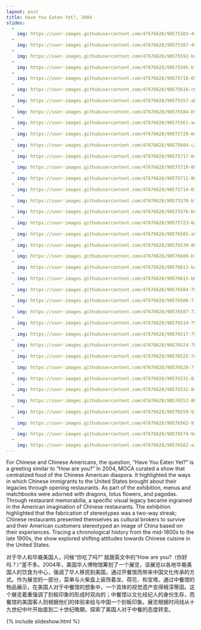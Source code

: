 ```yaml
---
layout: post
title: Have You Eaten Yet?, 2004
slides:
  -
    img: https://user-images.githubusercontent.com/47676628/90575383-443f7500-e189-11ea-8bb1-03f16a96e0b5.JPG
  -
    img: https://user-images.githubusercontent.com/47676628/90575387-4570a200-e189-11ea-9f60-aa79d2f41d29.JPG
  -
    img: https://user-images.githubusercontent.com/47676628/90575592-bca63600-e189-11ea-88b2-0075c41906eb.JPG
  -
    img: https://user-images.githubusercontent.com/47676628/90575595-bfa12680-e189-11ea-8634-89c0895ba605.JPG
  -
    img: https://user-images.githubusercontent.com/47676628/90575718-05f68580-e18a-11ea-9abe-d82fbe4fd044.JPG
  -
    img: https://user-images.githubusercontent.com/47676628/90575610-c62f9e00-e189-11ea-8a81-b80a5c62fb78.JPG
  -
    img: https://user-images.githubusercontent.com/47676628/90575557-ab5d2980-e189-11ea-96cb-363a4b95d00b.JPG
  -
    img: https://user-images.githubusercontent.com/47676628/90575584-b9ab4580-e189-11ea-9f4e-90863bdf3d72.JPG
  -
    img: https://user-images.githubusercontent.com/47676628/90575561-ae581a00-e189-11ea-8bf0-35fb5837b03f.JPG
  -
    img: https://user-images.githubusercontent.com/47676628/90575729-0db62a00-e18a-11ea-8b17-fe3e0fcad5a0.JPG
  -
    img: https://user-images.githubusercontent.com/47676628/90575604-c29c1700-e189-11ea-9899-68398ec6822e.JPG
  -
    img: https://user-images.githubusercontent.com/47676628/90575717-042cc200-e18a-11ea-90f9-c150be3be22a.JPG
  -
    img: https://user-images.githubusercontent.com/47676628/90575719-0858df80-e18a-11ea-8e0d-44202f6c1646.JPG
  -
    img: https://user-images.githubusercontent.com/47676628/90575711-0000a480-e18a-11ea-9fc6-80af3fefbc80.JPG
  -
    img: https://user-images.githubusercontent.com/47676628/90575714-0262fe80-e18a-11ea-927a-cbcc9a72fdf8.JPG
  -
    img: https://user-images.githubusercontent.com/47676628/90575570-b1eba100-e189-11ea-9c6c-07d4aff22b9c.JPG
  -
    img: https://user-images.githubusercontent.com/47676628/90575576-b617be80-e189-11ea-9b05-e77ab19d70d5.JPG
  -
    img: https://user-images.githubusercontent.com/47676628/90575723-0abb3980-e18a-11ea-90b8-801c301d98d6.JPG
  -
    img: https://user-images.githubusercontent.com/47676628/90576585-a64da980-e18c-11ea-986c-7adb3c791745.jpg
  -
    img: https://user-images.githubusercontent.com/47676628/90576539-861dea80-e18c-11ea-8f8c-7390f661cddb.jpg
  -
    img: https://user-images.githubusercontent.com/47676628/90576609-b1a0d500-e18c-11ea-89ad-726d7364fed7.jpg
  -
    img: https://user-images.githubusercontent.com/47676628/90576613-b49bc580-e18c-11ea-83da-c18a37c51097.jpg
  -
    img: https://user-images.githubusercontent.com/47676628/90576615-b82f4c80-e18c-11ea-811e-bc034c16f9a0.jpg
  -
    img: https://user-images.githubusercontent.com/47676628/90576504-70102a00-e18c-11ea-9143-21dcb2502d44.jpg
  -
    img: https://user-images.githubusercontent.com/47676628/90576506-71415700-e18c-11ea-9200-e11861166a0d.jpg
  -
    img: https://user-images.githubusercontent.com/47676628/90576507-72728400-e18c-11ea-97a5-0b87a043a4a3.jpg
  -
    img: https://user-images.githubusercontent.com/47676628/90576514-756d7480-e18c-11ea-8208-6452b806cc95.jpg
  -
    img: https://user-images.githubusercontent.com/47676628/90576517-7900fb80-e18c-11ea-8fd9-63c11a9cecf5.jpg
  -
    img: https://user-images.githubusercontent.com/47676628/90576524-7bfbec00-e18c-11ea-9193-f8e50e3b0fc1.jpg
  -
    img: https://user-images.githubusercontent.com/47676628/90576525-7dc5af80-e18c-11ea-8faf-271c5dfd6482.jpg
  -
    img: https://user-images.githubusercontent.com/47676628/90576528-7f8f7300-e18c-11ea-9719-642caf96980d.jpg
  -
    img: https://user-images.githubusercontent.com/47676628/90576531-8322fa00-e18c-11ea-8f9f-33285e57d4f9.jpg
  -
    img: https://user-images.githubusercontent.com/47676628/90576532-84542700-e18c-11ea-95e5-7267d783b906.jpg
  -
    img: https://user-images.githubusercontent.com/47676628/90576552-8b7b3500-e18c-11ea-9826-3de014da70ca.jpg
  -
    img: https://user-images.githubusercontent.com/47676628/90576559-9209ac80-e18c-11ea-8b21-41c79b72c9d6.jpg
  -
    img: https://user-images.githubusercontent.com/47676628/90576562-9766f700-e18c-11ea-8456-03b7fe772cc9.jpg
  -
    img: https://user-images.githubusercontent.com/47676628/90576574-9df56e80-e18c-11ea-9d4c-6472760f7b7a.jpg
  -
    img: https://user-images.githubusercontent.com/47676628/90576582-a3eb4f80-e18c-11ea-8df5-177b5a6cf021.jpg
---
```



For Chinese and Chinese Americans, the question, “Have You Eaten Yet?” is a greeting similar to “How are you?” In 2004, MOCA curated a show that centralized food of the Chinese American diaspora. It highlighted the ways in which Chinese immigrants to the United States brought about their legacies through opening restaurants. As part of the exhibition, menus and matchbooks were adorned with dragons, lotus flowers, and pagodas. Through restaurant memorabilia, a specific visual legacy became ingrained in the American imagination of Chinese restaurants. The exhibition highlighted that the fabrication of stereotypes was a two-way streak; Chinese restaurants presented themselves as cultural brokers to survive and their American customers stereotyped an image of China based on their experiences. Tracing a chronological history from the mid-1800s to the late 1900s, the show explored shifting attitudes towards Chinese cuisine in the United States. 

对于华人和华裔美国人，问候“你吃了吗?” 就跟英文中的“How are you?（你好吗？）”差不多。2004年，美国华人博物馆筹划了一个展览，该展览以各地华裔美国人的饮食为中心，强调了华人移民到美国，通过开餐馆而带来中国文化传承的方式。作为展览的一部分，菜单与火柴盒上装饰着龙、荷花、和宝塔。通过中餐馆的物品展示，在美国人对于中餐馆的想象中，一个具体的视觉遗产变得根深蒂固。这个展览着重强调了刻板印象的形成时双向的；中餐馆以文化经纪人的身份生存，而餐馆的美国客人则根据他们的体验来给与中国一个刻板印象。展览根据时间线从十九世纪中叶开始直到二十世纪晚期，探索了美国人对于中餐的态度转变。

{% include slideshow.html %}
